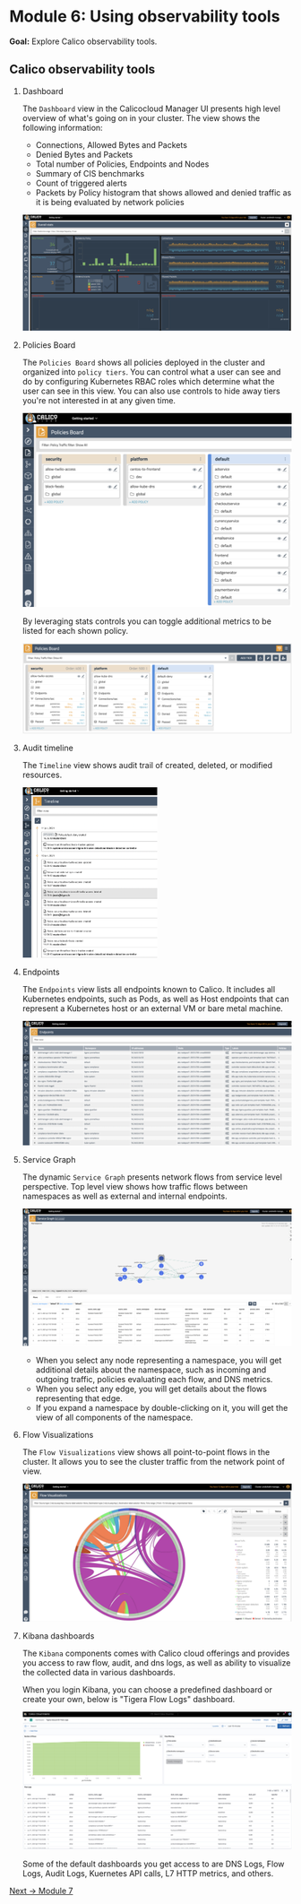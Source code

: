 # Module 6: Using observability tools

**Goal:** Explore Calico observability tools.

## Calico observability tools

1. Dashboard

    The `Dashboard` view in the Calicocloud Manager UI presents high level overview of what's going on in your cluster. The view shows the following information:

    - Connections, Allowed Bytes and Packets
    - Denied Bytes and Packets
    - Total number of Policies, Endpoints and Nodes
    - Summary of CIS benchmarks
    - Count of triggered alerts
    - Packets by Policy histogram that shows allowed and denied traffic as it is being evaluated by network policies

    ![dashboard overall view](../img/dashboard-overall-view.png)

2. Policies Board

    The `Policies Board` shows all policies deployed in the cluster and organized into `policy tiers`. You can control what a user can see and do by configuring Kubernetes RBAC roles which determine what the user can see in this view. You can also use controls to hide away tiers you're not interested in at any given time.

    ![policies board](../img/policies-board.png)

    By leveraging stats controls you can toggle additional metrics to be listed for each shown policy.

    ![policies board stats](../img/policies-board-stats.png)

3. Audit timeline

    The `Timeline` view shows audit trail of created, deleted, or modified resources.

    <img src="../img/timeline-view.png" alt="timeline view" width="50%"/>

4. Endpoints

    The `Endpoints` view lists all endpoints known to Calico. It includes all Kubernetes endpoints, such as Pods, as well as Host endpoints that can represent a Kubernetes host or an external VM or bare metal machine.

    ![endpoints view](../img/endpoints-view.png)

5. Service Graph

    The dynamic `Service Graph` presents network flows from service level perspective. Top level view shows how traffic flows between namespaces as well as external and internal endpoints.

    ![service graph node view](../img/service-graph-node.png)

    - When you select any node representing a namespace, you will get additional details about the namespace, such as incoming and outgoing traffic, policies evaluating each flow, and DNS metrics.
    - When you select any edge, you will get details about the flows representing that edge.
    - If you expand a namespace by double-clicking on it, you will get the view of all components of the namespace.




6. Flow Visualizations

    The `Flow Visualizations` view shows all point-to-point flows in the cluster. It allows you to see the cluster traffic from the network point of view.

    ![flow viz view](../img/flow-viz.png)

7. Kibana dashboards

    The `Kibana` components comes with Calico cloud offerings and provides you access to raw flow, audit, and dns logs, as well as ability to visualize the collected data in various dashboards.

    When you login Kibana, you can choose a predefined dashboard or create your own, below is "Tigera Flow Logs" dashboard.

    ![kibana flows](../img/kibana-flow-logs.png)

    Some of the default dashboards you get access to are DNS Logs, Flow Logs, Audit Logs, Kuernetes API calls, L7 HTTP metrics, and others.

[Next -> Module 7](../modules/using-alerts.md)

